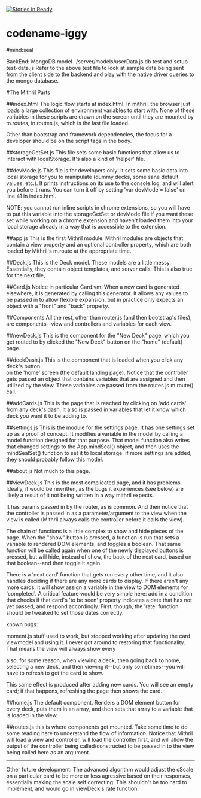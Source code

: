 [![Stories in Ready](https://badge.waffle.io/undefined-NaN/codename-iggy.png?label=ready&title=Ready)](https://waffle.io/undefined-NaN/codename-iggy)
# codename-iggy

#mind:seal

BackEnd: MongoDB
model- /server/models/userData.js
db test and setup- test-data.js
Refer to the above test file to look at sample data being sent from the client side to the backend and play with the native driver queries to the mongo database.





#The Mithril Parts

##index.html
The logic flow starts at index.html. In mithril, the browser
just loads a large collection of environment variables to start with.
None of these variables in these scripts are drawn on the screen until 
they are mounted by m.routes, in routes.js, which is the last file 
loaded.

Other than bootstrap and framework dependencies, the focus for a 
developer should be on the script tags in the body.

##storageGetSet.js
This file sets some basic functions that allow us to interact with
localStorage. It's also a kind of 'helper' file. 

##devMode.js
This file is for developers only! It sets some basic data into local 
storage for you to manipulate (dummy decks, some sane default values, 
etc.). It prints instructions on its use to the console.log, and will 
alert you before it runs. You can turn it off by setting 'var devMode = 
false' on line 41 in index.html.

NOTE: you cannot run inline scripts in chrome extensions, so you will 
have to put this variable into the storageGetSet or devMode file if 
you want these set while working on a chrome extension and haven't 
loaded them into your local storage already in a way that is accessible 
to the extension.

##app.js
This is the first Mithril module. Mithril modules are objects that
contain a view property and an optional controller property, which are 
both loaded by Mithril's m.route at the appropriate time.

##Deck.js
This is the Deck model. These models are a little messy. Essentially,
they contain object templates, and server calls. This is also true for 
the next file,

##Card.js
Notice in particular Card.vm. When a new card is generated elsewhere, 
it is generated by calling this generator. It allows any values to be 
passed in to allow flexible expansion, but in practice only expects an
object with a "front" and "back" property.

##Components
All the rest, other than router.js (and then bootstrap's files), are
components--view and controllers and variables for each view.

##newDeck.js 
This is the component for the "New Deck" page, which you get routed to
by clicked the "New Deck" button on the "home" (default) page.

##deckDash.js
This is the component that is loaded when you click any deck's button  
on the 'home' screen (the default landing page). Notice that the 
controller gets passed an object that contains variables that are
assigned and then utilized by the view. These variables are passed
from the routes.js m.route() call. 

##addCards.js
This is the page that is reached by clicking on 'add cards' from any
deck's dash. It also is passed in variables that let it know which deck
you want it to be adding to.

##settings.js
This is the module for the settings page. It has one settings set up
as a proof of concept. It modifies a variable in the model by calling
a model function designed for that purpose. That model function also
writes that changed settings to the App.mindSeal() object, and then
uses the mindSealSet() function to set it to local storage. If more
settings are added, they should probably follow this model.

##about.js
Not much to this page. 

##viewDeck.js
This is the most complicated page, and it has problems. Ideally, it 
would be rewritten, as the bugs it experiences (see below) are likely a 
result of it not being written in a way mithril expects.

It has params passed in by the router, as is common. And then notice 
that the controller is passed in as a parameter/argument to the view 
when the view is called (Mithril always calls the controller before it
calls the view). 

The chain of functions is a little complex to show and hide pieces of
the page. When the "show" button is pressed, a function is run that
sets a variable to rendered DOM elements, and toggles a boolean. That 
same function will be called again when one of the newly displayed 
buttons is pressed, but will hide, instead of show, the back of the 
next card, based on that boolean--and then toggle it again.

There is a 'next card' function that gets run every other time, 
and it also handles deciding if there are any more cards to display.
If there aren't any more cards, it will show assign a variable in the 
view to DOM elements for 'completed'. A critical feature would be
very simple here: add in a condition that checks if that card's 
'to be seen' property indicates a date that has not yet passed, 
and respond accordingly. First, though, the 'rate' function should
be tweaked to set those dates correctly.

known bugs:

moment.js stuff used to work, but stopped working after updating the 
card viewmodel and using it. I never got around to restoring that 
functionality. That means the view will always show every

also, for some reason, when viewing a deck, then going back to home,
selecting a new deck, and then viewing it--but only sometimes--you
will have to refresh to get the card to show.

This same effect is produced after adding new cards. You will see an
empty card; if that happens, refreshing the page then shows the card.

##home.js
The default component. Renders a DOM element button for every deck, puts 
them in an array, and then sets that array to a variable that is loaded
in the view.

##routes.js
this is where components get mounted. Take some time to do some reading
here to understand the flow of information. Notice that Mithril will
load a view and controller, will load the controller first, and will
allow the output of the controller being called/constructed to be passed
in to the view being called here as an argument.

-----

Other future development:
The advanced algorithm would adjust the cScale on a particular card to be
more or less agressive based on their responses, essentially making the
scale self correcting. This shouldn't be too hard to implement, and would 
go in viewDeck's rate function.
